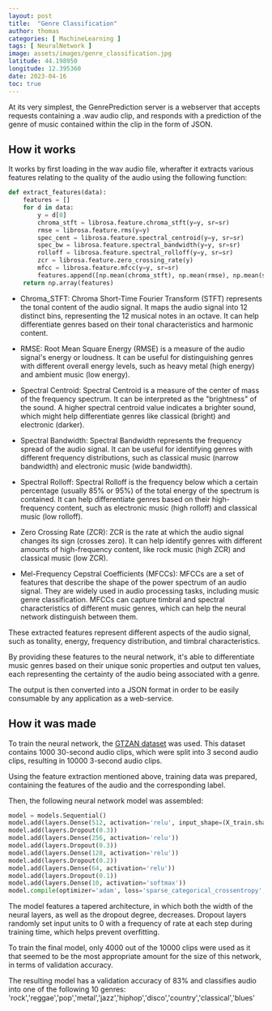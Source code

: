 ```yaml
---
layout: post
title:  "Genre Classification"
author: thomas
categories: [ MachineLearning ]
tags: [ NeuralNetwork ]
image: assets/images/genre_classification.jpg
latitude: 44.198950
longitude: 12.395360
date: 2023-04-16
toc: true
---
```


At its very simplest, the GenrePrediction server is a webserver that accepts requests containing a .wav audio clip, and responds with a prediction of the genre of music contained within the clip in the form of JSON.

## How it works

It works by first loading in the wav audio file, wherafter it extracts various features relating to the quality of the audio using the following function:

```python 
def extract_features(data):
    features = []
    for d in data:
        y = d[0]
        chroma_stft = librosa.feature.chroma_stft(y=y, sr=sr)
        rmse = librosa.feature.rms(y=y)
        spec_cent = librosa.feature.spectral_centroid(y=y, sr=sr)
        spec_bw = librosa.feature.spectral_bandwidth(y=y, sr=sr)
        rolloff = librosa.feature.spectral_rolloff(y=y, sr=sr)
        zcr = librosa.feature.zero_crossing_rate(y)
        mfcc = librosa.feature.mfcc(y=y, sr=sr)
        features.append([np.mean(chroma_stft), np.mean(rmse), np.mean(spec_cent), np.mean(spec_bw), np.mean(rolloff), np.mean(zcr)]+[np.mean(mfcc[i]) for i in range(len(mfcc))])
    return np.array(features)
```

- Chroma_STFT: Chroma Short-Time Fourier Transform (STFT) represents the tonal content of the audio signal. It maps the audio signal into 12 distinct bins, representing the 12 musical notes in an octave. It can help differentiate genres based on their tonal characteristics and harmonic content.

- RMSE: Root Mean Square Energy (RMSE) is a measure of the audio signal's energy or loudness. It can be useful for distinguishing genres with different overall energy levels, such as heavy metal (high energy) and ambient music (low energy).

- Spectral Centroid: Spectral Centroid is a measure of the center of mass of the frequency spectrum. It can be interpreted as the "brightness" of the sound. A higher spectral centroid value indicates a brighter sound, which might help differentiate genres like classical (bright) and electronic (darker).

- Spectral Bandwidth: Spectral Bandwidth represents the frequency spread of the audio signal. It can be useful for identifying genres with different frequency distributions, such as classical music (narrow bandwidth) and electronic music (wide bandwidth).

- Spectral Rolloff: Spectral Rolloff is the frequency below which a certain percentage (usually 85% or 95%) of the total energy of the spectrum is contained. It can help differentiate genres based on their high-frequency content, such as electronic music (high rolloff) and classical music (low rolloff).

- Zero Crossing Rate (ZCR): ZCR is the rate at which the audio signal changes its sign (crosses zero). It can help identify genres with different amounts of high-frequency content, like rock music (high ZCR) and classical music (low ZCR).

- Mel-Frequency Cepstral Coefficients (MFCCs): MFCCs are a set of features that describe the shape of the power spectrum of an audio signal. They are widely used in audio processing tasks, including music genre classification. MFCCs can capture timbral and spectral characteristics of different music genres, which can help the neural network distinguish between them.

These extracted features represent different aspects of the audio signal, such as tonality, energy, frequency distribution, and timbral characteristics. 

By providing these features to the neural network, it's able to differentiate music genres based on their unique sonic properties and output ten values, each representing the certainty of the audio being associated with a genre. 

The output is then converted into a JSON format in order to be easily consumable by any application as a web-service. 

## How it was made

To train the neural network, the [GTZAN dataset](https://www.tensorflow.org/datasets/catalog/gtzan) was used. 
This dataset contains 1000 30-second audio clips, which were split into 3 second audio clips, resulting in 10000 3-second audio clips.

Using the feature extraction mentioned above, training data was prepared, containing the features of the audio and the corresponding label. 

Then, the following neural network model was assembled:

```python 
model = models.Sequential()
model.add(layers.Dense(512, activation='relu', input_shape=(X_train.shape[1],)))
model.add(layers.Dropout(0.3))
model.add(layers.Dense(256, activation='relu'))
model.add(layers.Dropout(0.3))
model.add(layers.Dense(128, activation='relu'))
model.add(layers.Dropout(0.2))
model.add(layers.Dense(64, activation='relu'))
model.add(layers.Dropout(0.1))
model.add(layers.Dense(10, activation='softmax'))
model.compile(optimizer='adam', loss='sparse_categorical_crossentropy', metrics=['accuracy'])
```

The model features a tapered architecture, in which both the width of the neural layers, as well as the dropout degree, decreases. Dropout layers randomly set input units to 0 with a frequency of rate at each step during training time, which helps prevent overfitting. 

To train the final model, only 4000 out of the 10000 clips were used as it that seemed to be the most appropriate amount for the size of this network, in terms of validation accuracy. 

The resulting model has a validation accuracy of 83% and classifies audio into one of the following 10 genres: 
<br>
'rock','reggae','pop','metal','jazz','hiphop','disco','country','classical','blues'

